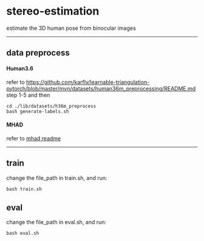 # stereo-estimation
estimate the 3D human pose from binocular images

***

## data preprocess

#### Human3.6
refer to <https://github.com/karfly/learnable-triangulation-pytorch/blob/master/mvn/datasets/human36m_preprocessing/README.md> step 1-5
and then
~~~
cd ./lib/datasets/h36m_preprocess
bash generate-labels.sh
~~~

#### MHAD
refer to [mhad readme](https://github.com/sherrywan/stereo-estimation/blob/main/lib/datasets/mhad_preprocess/readme.md)

***

## train

change the file_path in train.sh, and run:
~~~
bash train.sh
~~~

## eval

change the file_path in eval.sh, and run:
~~~
bash eval.sh
~~~



